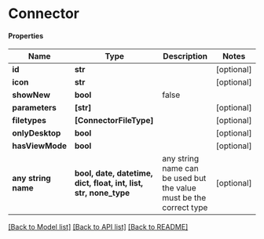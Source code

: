 # Connector

#### Properties
Name | Type | Description | Notes
------------ | ------------- | ------------- | -------------
**id** | **str** |  | [optional] 
**icon** | **str** |  | [optional] 
**showNew** | **bool** | false | 
**parameters** | **[str]** |  | [optional] 
**filetypes** | **[ConnectorFileType]** |  | [optional] 
**onlyDesktop** | **bool** |  | [optional] 
**hasViewMode** | **bool** |  | [optional] 
**any string name** | **bool, date, datetime, dict, float, int, list, str, none_type** | any string name can be used but the value must be the correct type | [optional]

[[Back to Model list]](../README.md#documentation-for-models) [[Back to API list]](../README.md#documentation-for-api-endpoints) [[Back to README]](../README.md)

